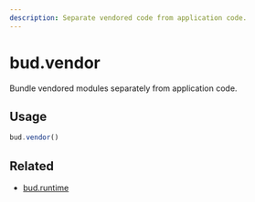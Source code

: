 ```yaml
---
description: Separate vendored code from application code.
---
```


# bud.vendor

Bundle vendored modules separately from application code.

## Usage

```js
bud.vendor()
```

## Related

- [bud.runtime](config-runtime.md)
